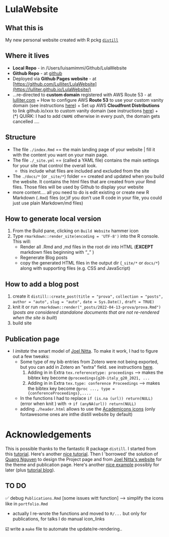 # LulaWebsite

<!-- Can't decide which statement annoys me more in tweeps' profiles:
1) "views are my own" -> bc duh!
2) "my preferred pronoun is ..." -> bc "veritas est adaequatio rei et intellectus"
 -->

## What this is

My new personal website created with R pckg [`distill`](https://www.rstudio.com/blog/distill/)

## Where it lives

-   **Local Repo** - in /Users/luisamimmi/Github/LulaWebsite
-   **Github Repo** - at [github](https://github.com/Lulliter/LulaWebsite)
-   Deployed via **Github Pages website** - at [https://github.com/Lulliter/LulaWebsite](https://lulliter.github.io/LulaWebsite/)
-   ...re-directed to **custom domain** registered with AWS Route 53 - at [lulliter.com](https:www.lulliter.com) + How to configure AWS **Route 53** to use your custom vanity domain (see instructions [here](https://medium.com/@benwiz/how-to-deploy-github-pages-with-aws-route-53-registered-custom-domain-and-force-https-bbea801e5ea3)) + Set up AWS **Cloudfront Distributions** to link github.io/xxx to custom vanity domain (see instructions [here](https://medium.com/@bschandu67/host-your-website-using-github-pages-aws-route53-and-aws-cloudfront-7345493d2ea6)) + (\*) QUIRK: I had to add `CNAME` otherwise in every push, the domain gets cancelled ....

## Structure

-   The file `./index.Rmd` == the main landing page of your website \| fill it with the content you want on your main page.
-   The file `./_site.yml` == (called a YAML file) contains the main settings for your site that control the overall look.
    -   this include what files are included and excluded from the site
-   The `./docs/*` (or `_site/*`) folder == created and updated when you build the website. It contains the html files that are created from your Rmd files. Those files will be used by Github to display your website
-   more content.... all you need to do is edit existing or create new R Markdown (`.Rmd`) files (or,)if you don’t use R code in your file, you could just use plain Markdown/md files)

## How to generate local version

1.  From the Build pane, clicking on `Build Website` hammer icon
2.  Type `rmarkdown::render_site(encoding = 'UTF-8')` into the R console. This will:
    -   Render all .Rmd and ,md files in the root dir into HTML (**EXCEPT** markdown files beginning with “\_” )
    -   Regenerate Blog posts  
    -   copy the generated HTML files in the output dir (`_site/*` or `docs/*`) along with supporting files (e.g. CSS and JavaScript)

## How to add a blog post

1.  create it `distill::create_post(title = "prova",` `collection = "posts",` `author = "auto",` `slug = "auto",` `date = Sys.Date(),` `draft = TRUE)`
2.  knit it or run `rmarkdown::render("_posts/2022-04-13-prova/prova.Rmd")` (*posts are considered standalone documents that are not re-rendered when the site is built*)
3.  build site

## Publication page

-   I *imitate* the smart model of [Joel Nitta](https://www.joelnitta.com/publications.html). To make it work, I had to figure out a few tweaks:
    -   Some type of my bib entries from Zotero were not being exported, but you can add in Zotero an "extra" field. see instructions [here](https://retorque.re/zotero-better-bibtex/exporting/extra-fields/).
        1.  Adding in in Extra `tex.referencetype: proceedings` --\> makes the bibtex key become `@proceedings{g20-italy_g20_2021, ...`
        2.  Adding in in Extra `tex.type: conference Proceedings` --\> makes the bibtex key become `@proc ..., type = {conferenceProceedings},....`
    -   In the functions I had to replace `if (is.na (url)) return(NULL)` (error when knit ) with -\> `if (anyNA(url)) return(NULL)`  
    -   adding `./header.html` allows to use the [Academicons icons](https://jpswalsh.github.io/academicons/) (only fontawesome ones are inthe distill website by default)

# Acknowledgements

This is possible thanks to the fantastic R package `distill`. I started from this [tutorial](https://www.andreashandel.com/posts/distill-github-website/). Here's another [nice tutorial](https://themockup.blog/posts/2020-08-01-building-a-blog-with-distill/#step-7-add-to-git). Then I 'borrowed' the solution of [Quang Nguyen](https://qntkhvn.netlify.app/) to design the Project page and from [Joel Nitta's website](https://github.com/joelnitta/joelnitta-home) for the theme and publication page. Here's another [nice example](https://github.com/jhelvy/jhelvy_distill) possibly for later (plus [tutorial blog](https://www.jhelvy.com/posts/2021-03-25-customizing-distill-with-htmltools-and-css/)).

<!-- Nice boxes in my posts copied from [Desirée De Leon](https://desiree.rbind.io/post/2019/making-tip-boxes-with-bookdown-and-rmarkdown/) -->

## TO DO

:white_check_mark: debug `Publications.Rmd` [some issues witt function] --\> simplify the icons like in `portfolio.Rmd`

-   actually I re-wrote the functions and moved to `R/...` but only for publications, for talks I do manual icon_links

:ballot_box_with_check: write a `make` file to automate the update/re-rendering..
